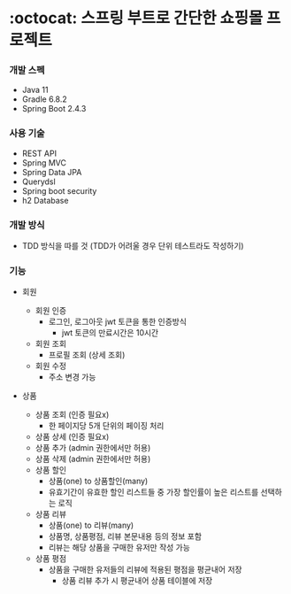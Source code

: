 # :octocat: 스프링 부트로 간단한 쇼핑몰 프로젝트

### 개발 스펙
* Java 11
* Gradle 6.8.2
* Spring Boot 2.4.3

### 사용 기술
* REST API
* Spring MVC
* Spring Data JPA
* Querydsl
* Spring boot security
* h2 Database

### 개발 방식
* TDD 방식을 따를 것 (TDD가 어려울 경우 단위 테스트라도 작성하기)

### 기능
* 회원
  * 회원 인증
    * 로그인, 로그아웃 jwt 토큰을 통한 인증방식
      * jwt 토큰의 만료시간은 10시간
  * 회원 조회
    * 프로필 조회 (상세 조회)
  * 회원 수정
    * 주소 변경 가능

* 상품
  * 상품 조회 (인증 필요x)
    * 한 페이지당 5개 단위의 페이징 처리
  * 상품 상세 (인증 필요x)
  * 상품 추가 (admin 권한에서만 허용)
  * 상품 삭제 (admin 권한에서만 허용)
  * 상품 할인
    * 상품(one) to 상품할인(many)
    * 유효기간이 유효한 할인 리스트들 중 가장 할인률이 높은 리스트를 선택하는 로직
  * 상품 리뷰
    * 상품(one) to 리뷰(many)
    * 상품명, 상품평점, 리뷰 본문내용 등의 정보 포함
    * 리뷰는 해당 상품을 구매한 유저만 작성 가능
  * 상품 평점
    * 상품을 구매한 유저들의 리뷰에 적용된 평점을 평균내어 저장
      * 상품 리뷰 추가 시 평균내어 상품 테이블에 저장
